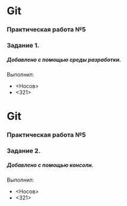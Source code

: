 # Git
### Практическая работа №5
### Задание 1.
##### Добавлено с помощью среды разработки.
Выполнил:
* <Носов>
* <321>
# Git
### Практическая работа №5
### Задание 2.
##### Добавлено с помощью консоли.
Выполнил:
* <Носов>
* <321>